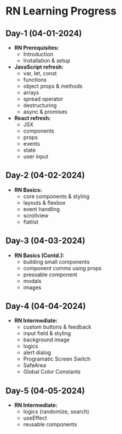 # RN Learning Progress

## Day-1 (04-01-2024)

- **RN Prerequisites:**
  - Introduction
  - Installation & setup
- **JavaScript refresh:**
  - var, let, const
  - functions
  - object props & methods
  - arrays
  - spread operator
  - destructuring
  - async & promises
- **React refresh:**
  - JSX
  - components
  - props
  - events
  - state
  - user input

## Day-2 (04-02-2024)

- **RN Basics:**
  - core components & styling
  - layouts & flexbox
  - event handling
  - scrollview
  - flatlist
  
## Day-3 (04-03-2024)

- **RN Basics (Contd.):**
  - building small components
  - component comms using props
  - pressable component
  - modals
  - images

## Day-4 (04-04-2024)

- **RN Intermediate:**
  - custom buttons & feedback
  - input field & styling
  - background image
  - logics
  - alert dialog
  - Programatic Screen Switch
  - SafeArea
  - Global Color Constants
  
## Day-5 (04-05-2024)

- **RN Intermediate:**
  - logics (randomize, search)
  - useEffect
  - reusable components
